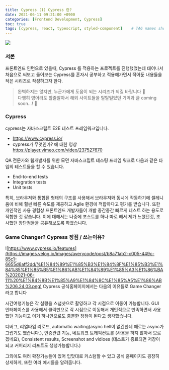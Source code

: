 ```yaml
---
title: Cypress (1) Cypress 란?
date: 2021-06-11 09:21:00 +0900
categories: [Frontend Development, Cypress]
toc: true
tags: [cypress, react, typescript, styled-component]    # TAG names should always be lowercase
---
```

![](https://images.velog.io/images/averycode/post/2002ce75-c48d-4e44-8b4c-d1f509a1bf55/image.png)

###  서론
프론트엔드 인턴으로 있을때, Cypress 를 적용하는 프로젝트를 진행했었는데 태어나서 처음으로 써보고 들어보는 Cypress를 혼자서 공부하고 적용해가면서 적어둔 내용들을 작은 시리즈로 작성하고자 한다. <br/>
> 완벽하지는 않지만, 누군가에게 도움이 되는 시리즈가 되길 바랍니다 👀 <br/>
다행히 영어라도 할줄알아서 해외 사이트들을 탈탈털었던 기억과 글 coming soon...! 👻<br/>

### Cypress
cypress는 자바스크립트 E2E 테스트 프레임워크입니다.
- https://www.cypress.io/
- cypress가 무엇인가? 에 대한 영상 https://player.vimeo.com/video/237527670

QA 전문가와 웹개발자를 위한 모던 자바스크립트 테스팅 프레임 워크로 다음과 같은 타입의 테스트들을 할 수 있습니다.
- End-to-end tests
- Integration tests
- Unit tests

특히, 브라우저와 통합된 형태의 구조를 사용해서 브라우저와 동시에 작동하기에 셀레니움에 비해 훨씬 빠른 속도를 제공하고 Agile 환경에 적합하다고 평가를 받습니다. 또한 개인적인 사용 경험상 프론트엔드 개발자들이 개발 중간중간 빠르게 테스트 하는 용도로 적합한 것 같습니다.
이에 대해서는 나중에 포스트를 하나 따로 빼서 제가 느꼈던것, 조사했던 장단점들을 공유해보도록 하겠습니다.



### Game Changer? Cypress 장점 / 쓰는이유?

![https://www.cypress.io/features](https://images.velog.io/images/averycode/post/b8a71ab2-c005-449c-85c1-6655d6aff2dd/%E1%84%89%E1%85%B3%E1%84%8F%E1%85%B3%E1%84%85%E1%85%B5%E1%86%AB%E1%84%89%E1%85%A3%E1%86%BA%202021-06-11%20%E1%84%8B%E1%85%A9%E1%84%8C%E1%85%A5%E1%86%AB%206.24.03.png)
Cypress 공식홈페이지에서는 다음의 이유들로 Game Changer라고 합니다

시간여행기능은 각 실행을 스냅샷으로 촬영하고 각 시점으로 이동이 가능합니다. GUI 인터페이스를 사용해서 클릭만으로 각 시점으로 이동해서 개인적으로 만족하면서 사용했던 기능이고 이거 하나만으로도 충분한 장점이 된다고 생각했습니다.

디버그, 리얼타입 리로드, automatic waiting(async hell이 없긴한데 때로는 async가 그립기도 했습니다.), 인증관련 기능, 네트워크 트래픽컨트롤 (사용을 하지 않아서 모르겠네요), Consistent results, Screenshot and vidioes (테스트가 종료되면 저장이 되고 커버리지 리포트도 생성가능합니다.)

그외에도 여러 확장기능들이 있어 입맛대로 커스텀할 수 있고 공식 홈페이지도 굉장히 상세하게, 또한 여러 예시들을 알려줍니다.



